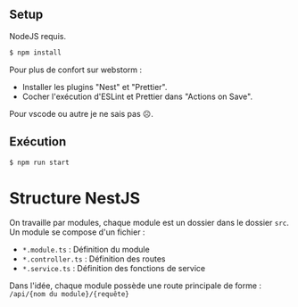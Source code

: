 ## Setup

NodeJS requis.

```bash
$ npm install
```

Pour plus de confort sur webstorm :

-   Installer les plugins "Nest" et "Prettier".
-   Cocher l'exécution d'ESLint et Prettier dans "Actions on Save".

Pour vscode ou autre je ne sais pas :frowning_face:.

## Exécution

```bash
$ npm run start
```

# Structure NestJS

On travaille par modules, chaque module est un dossier dans le dossier `src`.
Un module se compose d'un fichier :

-   `*.module.ts` : Définition du module
-   `*.controller.ts` : Définition des routes
-   `*.service.ts` : Définition des fonctions de service

Dans l'idée, chaque module possède une route principale de forme :  
`/api/{nom du module}/{requête}`
